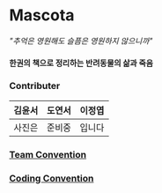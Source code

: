 # Mascota

<em>"추억은 영원해도 슬픔은 영원하지 않으니까"</em>
#### 한권의 책으로 정리하는 반려동물의 삶과 죽음 

### Contributer
|김윤서|도연서|이정엽|
|:----------:|:-----------:|:-----------:|
|사진은|준비중|입니다|

### [Team Convention](https://github.com/TeamMascota/Mascota-iOS/wiki/Mascota-iOS-%ED%8C%80-%EC%BB%A8%EB%B2%A4%EC%85%98)
### [Coding Convention](https://github.com/TeamMascota/Mascota-iOS/wiki/Mascota-iOS-Swift-Style-Guide)

